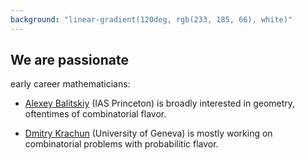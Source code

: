 ```yaml
---
background: "linear-gradient(120deg, rgb(233, 185, 66), white)" 
---
```


## We are passionate

early career mathematicians:

+ [Alexey Balitskiy](https://scholar.google.com/citations?user=08DoXDMAAAAJ) (IAS Princeton) is broadly interested in geometry, oftentimes of combinatorial flavor.

+ [Dmitry Krachun](https://scholar.google.com/citations?user=7OMl40QAAAAJ) (University of Geneva) is mostly working on combinatorial problems with probabilitic flavor.